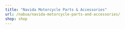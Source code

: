 ```yaml
---
title: "Navida Motorcycle Parts & Accessories"
url: /nabua/navida-motorcycle-parts-and-accessories/
shop: shop
---
```

